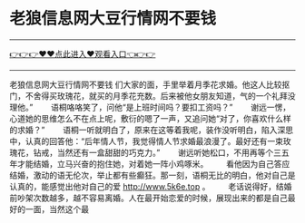 # 老狼信息网大豆行情网不要钱

<hr/><a href="https://github.com/lkijoi/chun/issues/1">👉👉👉♥♥点此进入♥观看入口👈👉👉</a><hr/>

老狼信息网大豆行情网不要钱
们大家的面，手里举着月季花求婚。他这人比较抠门，不舍得买玫瑰花，就买的月季花充数。后来被他女朋友知道，气的一个礼拜没理他。”
　　语桐咯咯笑了，问他“是上班时间吗？要扣工资吗？”
　　谢远一愣，心道她的思维怎么不在点上呢，敷衍的嗯了一声，又追问她“对了，你喜欢什么样的求婚？”
　　语桐一听就明白了，原来在这等着我呢，装作没听明白，陷入深思中，认真的回答他：“后年情人节，我觉得情人节求婚最浪漫了。最好还有一束玫瑰花，钻戒，当然还有一盒甜甜的巧克力。”
　　谢远听她松口，不用再等个三五年才能结婚，立马兴奋的抱住她，对着她一阵小鸡啄米。
　　看他因为自己答应结婚，激动的语无伦次，举止都有些癫狂。那一刻，语桐无比的明白，他对自己是认真的，能感觉出他对自己的爱
  http://www.5k6e.top
  。
　　老话说得好，结婚前吵架次数越多，越不容易离婚。人在最开始恋爱的时候，展现出来的都是自己最好的一面，当然这个最
